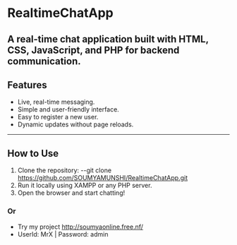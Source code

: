 # RealtimeChatApp
A real-time chat application built with **HTML**, **CSS**, **JavaScript**, and **PHP** for backend communication.
---
## Features
- Live, real-time messaging.
- Simple and user-friendly interface.
- Easy to register a new user.
- Dynamic updates without page reloads.
---
## How to Use
1. Clone the repository:
   --git clone https://github.com/SOUMYAMUNSHI/RealtimeChatApp.git
2. Run it locally using XAMPP or any PHP server.
3. Open the browser and start chatting!
### Or
- Try my project http://soumyaonline.free.nf/
- UserId: MrX | Password: admin

